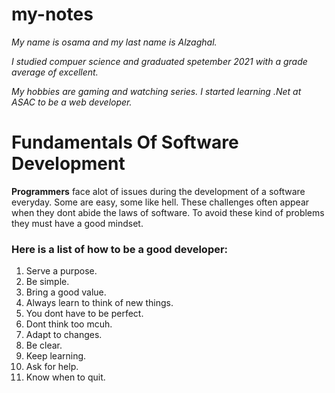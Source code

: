 # my-notes

*My name is osama and my last name is Alzaghal.*

*I studied compuer science and graduated spetember 2021 with a grade average of excellent.*

*My hobbies are gaming and watching series.* *I started learning .Net at ASAC to be a web developer.*

# Fundamentals Of Software Development

**Programmers** face alot of issues during the development of a software everyday. Some are easy, some like hell.
These challenges often appear when they dont abide the laws of software.
To avoid these kind of problems they must have a good mindset.

### Here is a list of how to be a good developer:
1. Serve a purpose.
2. Be simple.
3. Bring a good value.
4. Always learn to think of new things.
5. You dont have to be perfect.
6. Dont think too mcuh.
7. Adapt to changes.
8. Be clear.
9. Keep learning.
10. Ask for help.
11. Know when to quit.